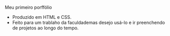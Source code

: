 Meu primeiro porffólio <br/> 

- Produzido em HTML e CSS.
- Feito para um trablaho da faculdade mas desejo usá-lo e ir preenchendo de projetos ao longo do tempo.
 
